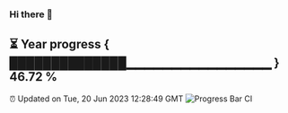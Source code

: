 ### Hi there 👋
⏳ Year progress { ██████████████▁▁▁▁▁▁▁▁▁▁▁▁▁▁▁▁ } 46.72 %
---
⏰ Updated on Tue, 20 Jun 2023 12:28:49 GMT
![Progress Bar CI](https://github.com/liununu/liununu/workflows/Progress%20Bar%20CI/badge.svg)

